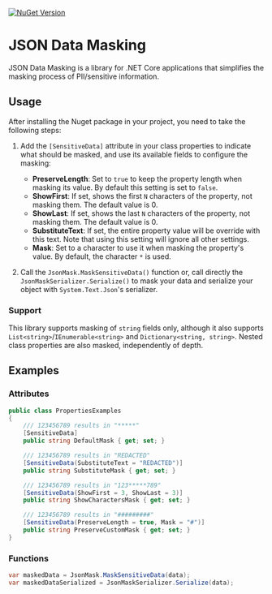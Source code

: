 [![NuGet Version](https://img.shields.io/nuget/v/JsonDataMasking)](https://www.nuget.org/packages/JsonDataMasking/)

# JSON Data Masking

JSON Data Masking is a library for .NET Core applications that simplifies the masking process of PII/sensitive information.

## Usage

After installing the Nuget package in your project, you need to take the following steps:

1. Add the `[SensitiveData]` attribute in your class properties to indicate what should be masked, and use its available fields to configure the masking:

    - **PreserveLength**: Set to `true` to keep the property length when masking its value. By default this setting is set to `false`.
    - **ShowFirst**: If set, shows the first `N` characters of the property, not masking them. The default value is 0.
    - **ShowLast**: If set, shows the last `N` characters of the property, not masking them. The default value is 0.
    - **SubstituteText**: If set, the entire property value will be override with this text. Note that using this setting will ignore all other settings.
    - **Mask**: Set to a character to use it when masking the property's value. By default, the character `*` is used.

2. Call the `JsonMask.MaskSensitiveData()` function or, call directly the `JsonMaskSerializer.Serialize()` to mask your data and serialize your object with `System.Text.Json`'s serializer.

### Support

This library supports masking of `string` fields only, although it also supports `List<string>`/`IEnumerable<string>` and `Dictionary<string, string>`. Nested class properties are also masked, independently of depth. 

## Examples

### Attributes
```csharp
public class PropertiesExamples
{
    /// 123456789 results in "*****"
    [SensitiveData]
    public string DefaultMask { get; set; }

    /// 123456789 results in "REDACTED"
    [SensitiveData(SubstituteText = "REDACTED")]
    public string SubstituteMask { get; set; }

    /// 123456789 results in "123*****789"
    [SensitiveData(ShowFirst = 3, ShowLast = 3)]
    public string ShowCharactersMask { get; set; }

    /// 123456789 results in "#########"
    [SensitiveData(PreserveLength = true, Mask = "#")]
    public string PreserveCustomMask { get; set; }
}
```

### Functions
```csharp
var maskedData = JsonMask.MaskSensitiveData(data);
var maskedDataSerialized = JsonMaskSerializer.Serialize(data);
```
